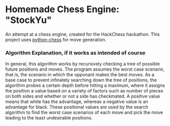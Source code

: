 # Homemade Chess Engine: "StockYu"
An attempt at a chess engine, created for the HackChess hackathon. 
This project uses [python-chess](https://github.com/niklasf/python-chess) for move generation. 

### Algorithm Explanation, if it works as intended of course
In general, this algorithm works by recursively checking a tree of possible future positions and moves. The program assumes the worst case scenario, that is, the scenario in which the opponant makes the best moves. 
As a base case to prevent infinately searching down the tree of positions, the algorithm probes a certain depth before hitting a maximum, where it assigns the position a value based on a variety of factors such as number of pieces on both sides and whether or not a side has checkmated. A positive value means that white has the advantage, whereas a negative value is an advantage for black. These positional values are used by the search algorithm to find the worst case scenarios of each move and pick the move leading to the least undesirable positions. 
